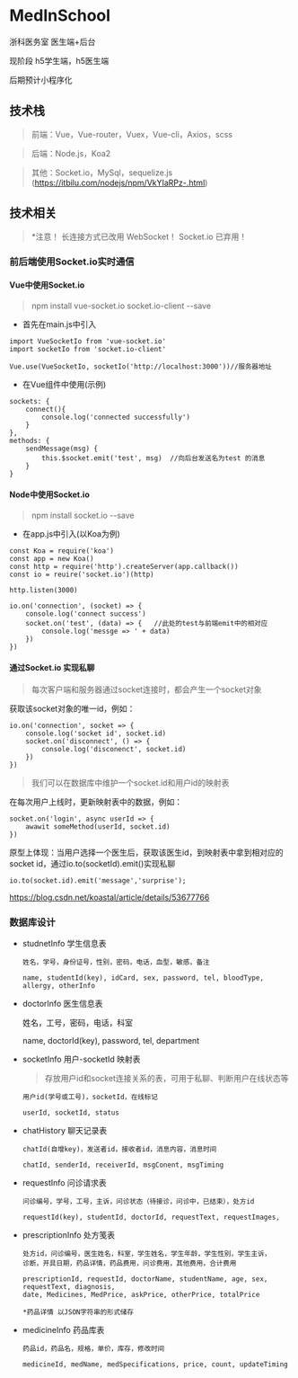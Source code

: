 # MedInSchool

浙科医务室 医生端+后台

现阶段 h5学生端，h5医生端

后期预计小程序化
## 技术栈

>前端：Vue，Vue-router，Vuex，Vue-cli，Axios，scss

>后端：Node.js，Koa2

>其他：Socket.io，MySql，sequelize.js (https://itbilu.com/nodejs/npm/VkYIaRPz-.html)

## 技术相关

> \*注意！ 长连接方式已改用 WebSocket！ Socket.io 已弃用！


### 前后端使用Socket.io实时通信

#### Vue中使用Socket.io

>npm install vue-socket.io socket.io-client --save

- 首先在main.js中引入
```
import VueSocketIo from 'vue-socket.io'
import socketIo from 'socket.io-client'

Vue.use(VueSocketIo, socketIo('http://localhost:3000'))//服务器地址
```
- 在Vue组件中使用(示例)
```
sockets: {
    connect(){
        console.log('connected successfully')
    }
},
methods: {
    sendMessage(msg) {
        this.$socket.emit('test', msg)  //向后台发送名为test 的消息
    }
}
```
#### Node中使用Socket.io

> npm install socket.io --save

- 在app.js中引入(以Koa为例)
```
const Koa = require('koa')
const app = new Koa()
const http = require('http').createServer(app.callback())
const io = reuire('socket.io')(http)

http.listen(3000)

io.on('connection', (socket) => {
    console.log('connect success')
    socket.on('test', (data) => {   //此处的test与前端emit中的相对应
        console.log('messge => ' + data)
    })
})
```

#### 通过Socket.io 实现私聊

>每次客户端和服务器通过socket连接时，都会产生一个socket对象

获取该socket对象的唯一id，例如：
```
io.on('connection', socket => {
    console.log('socket id', socket.id)
    socket.on('disconnect', () => {
        console.log('disconenct', socket.id)
    })
})
```
>我们可以在数据库中维护一个socket.id和用户id的映射表

在每次用户上线时，更新映射表中的数据，例如：
```
socket.on('login', async userId => {
    awawit someMethod(userId, socket.id)
})
```
原型上体现：当用户选择一个医生后，获取该医生id，到映射表中拿到相对应的socket id，通过io.to(socketId).emit()实现私聊
```
io.to(socket.id).emit('message','surprise'); 
```
https://blog.csdn.net/koastal/article/details/53677766


### 数据库设计

- studnetInfo 学生信息表

  ```
  姓名，学号，身份证号，性别，密码，电话，血型，敏感，备注

  name, studentId(key), idCard, sex, password, tel, bloodType, allergy, otherInfo
  ```
- doctorInfo 医生信息表

  姓名，工号，密码，电话，科室

  name, doctorId(key), password, tel, department

- socketInfo 用户-socketId 映射表
  > 存放用户id和socket连接关系的表，可用于私聊、判断用户在线状态等

  ```
  用户id(学号或工号)，socketId，在线标记

  userId, socketId, status  
  ```
- chatHistory 聊天记录表
  ```
  chatId(自增key)，发送者id，接收者id，消息内容，消息时间
  
  chatId, senderId, receiverId, msgConent, msgTiming
  ```
  
- requestInfo 问诊请求表

  ```
  问诊编号，学号，工号，主诉，问诊状态（待接诊，问诊中，已结束），处方id
    
  requestId(key), studentId, doctorId, requestText, requestImages, 
  ```

- prescriptionInfo 处方笺表

  ```
  处方id，问诊编号，医生姓名，科室，学生姓名，学生年龄，学生性别，学生主诉，
  诊断，开具日期，药品详情，药品费用，问诊费用，其他费用，合计费用
  
  prescriptionId, requestId, doctorName, studentName, age, sex, requestText, diagnosis, 
  date, Medicines, MedPrice, askPrice, otherPrice, totalPrice
  
  *药品详情 以JSON字符串的形式储存
  ```
 
- medicineInfo 药品库表
  ```
  药品id，药品名，规格，单价，库存，修改时间
  
  medicineId, medName, medSpecifications, price, count, updateTiming
  ```
